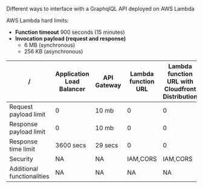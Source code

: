 Different ways to interface with a GraphqlQL API deployed on AWS Lambda

AWS Lambda hard limits:
- **Function timeout** 900 seconds (15 minutes)
- **Invocation payload (request and response)**
  - 6 MB (synchronous)
  - 256 KB (asynchronous)

/ | Application Load Balancer | API Gateway | Lambda function URL | Lambda function URL with Cloudfront Distribution |
---- | ----- | ---- | ---- | ---- | 
Request payload limit | 0 | 10 mb | 0 | 0 |
Response payload limit | 0 | 10 mb | 0 | 0 |
Response time limit | 3600 secs | 29 secs | 0 | 0 |
Security | NA | NA | IAM,CORS | IAM,CORS |
Additional functionalities | NA | NA | NA | NA |
